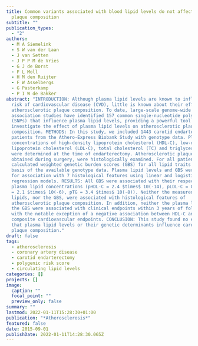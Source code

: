 ```yaml
---
title: Common variants associated with blood lipid levels do not affect carotid
  plaque composition
subtitle: ""
publication_types:
  - "2"
authors:
  - M A Siemelink
  - S W van der Laan
  - J van Setten
  - J P P M de Vries
  - G J de Borst
  - F L Moll
  - H M den Ruijter
  - F W Asselbergs
  - G Pasterkamp
  - P I W de Bakker
abstract: "INTRODUCTION: Although plasma lipid levels are known to influence the
  risk of cardiovascular disease (CVD), little is known about their effect on
  atherosclerotic plaque composition. To date, large-scale genome-wide
  association studies have identified 157 common single-nucleotide polymorphisms
  (SNPs) that influence plasma lipid levels, providing a powerful tool to
  investigate the effect of plasma lipid levels on atherosclerotic plaque
  composition. METHODS: In this study, we included 1443 carotid endarterectomy
  patients from the Athero-Express Biobank Study with genotype data. Plasma
  concentrations of high-density lipoprotein cholesterol (HDL-C), low-density
  lipoprotein cholesterol (LDL-C), total cholesterol (TC) and triglycerides (TG)
  were determined at the time of endarterectomy. Atherosclerotic plaques,
  obtained during surgery, were histologically examined. For all patients, we
  calculated weighted genetic burden scores (GBS) for all lipid traits on the
  basis of the available genotype data. Plasma lipid levels and GBS were tested
  for association with 7 histological features using linear and logistic
  regression models. RESULTS: All GBS were associated with their respective
  plasma lipid concentrations (pHDL-C = 2.4 $times$ 10(-14), pLDL-C = 0.003, pTC
  = 2.1 $times$ 10(-6), pTG = 3.4 $times$ 10(-8)). Neither the measured plasma
  lipids, nor the GBS, were associated with histological features of
  atherosclerotic plaque composition. In addition, neither the plasma lipids nor
  the GBS were associated with clinical endpoints within 3 years of follow-up,
  with the notable exception of a negative association between HDL-C and
  composite cardiovascular endpoints. CONCLUSION: This study found no evidence
  that plasma lipid levels or their genetic determinants influence carotid
  plaque composition."
draft: false
tags:
  - atherosclerosis
  - coronary artery disease
  - carotid endarterectomy
  - polygenic risk score
  - circulating lipid levels
categories: []
projects: []
image:
  caption: ""
  focal_point: ""
  preview_only: false
summary: ""
lastmod: 2022-01-11T15:28:30+01:00
publication: "*Atherosclerosis*"
featured: false
date: 2015-09-01
publishDate: 2022-01-11T14:28:30.065Z
---
```

